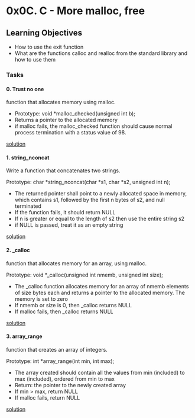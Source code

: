 # 0x0C. C - More malloc, free

## Learning Objectives
- How to use the exit function
- What are the functions calloc and realloc from the standard library and how to use them

### Tasks

#### 0. Trust no one
function that allocates memory using malloc.

- Prototype: void *malloc_checked(unsigned int b);
- Returns a pointer to the allocated memory
- if malloc fails, the malloc_checked function should cause normal process termination with a status value of 98.

[solution](/0x0C-more_malloc_free/0-malloc_checked.c)

#### 1. string_nconcat

Write a function that concatenates two strings.

Prototype: char *string_nconcat(char *s1, char *s2, unsigned int n);
- The returned pointer shall point to a newly allocated space in memory, which contains s1, followed by the first n bytes of s2, and null terminated
- If the function fails, it should return NULL
- If n is greater or equal to the length of s2 then use the entire string s2
- if NULL is passed, treat it as an empty string

[solution](/0x0C-more_malloc_free/1-string_nconcat.c)

#### 2. _calloc
 function that allocates memory for an array, using malloc.

Prototype: void *_calloc(unsigned int nmemb, unsigned int size);
- The _calloc function allocates memory for an array of nmemb elements of size bytes each and returns a pointer to the allocated memory.
The memory is set to zero
- If nmemb or size is 0, then _calloc returns NULL
- If malloc fails, then _calloc returns NULL

[solution](/0x0C-more_malloc_free/2-calloc.c)

#### 3. array_range
 function that creates an array of integers.

Prototype: int *array_range(int min, int max);
- The array created should contain all the values from min (included) to max (included), ordered from min to max
- Return: the pointer to the newly created array
- If min > max, return NULL
- If malloc fails, return NULL

[solution](/0x0C-more_malloc_free/3-array_range.c)



